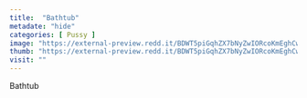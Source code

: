 ```yaml
---
title:  "Bathtub"
metadate: "hide"
categories: [ Pussy ]
image: "https://external-preview.redd.it/BDWT5piGqhZX7bNyZwIORcoKmEghCwDJ5KuqEguZtX8.jpg?auto=webp&s=8b33c20319d5e50c1c922c3c9cd45c860f75b22f"
thumb: "https://external-preview.redd.it/BDWT5piGqhZX7bNyZwIORcoKmEghCwDJ5KuqEguZtX8.jpg?width=960&crop=smart&auto=webp&s=c27d78435bbbeec2c8d5acfae651a55bb701a33e"
visit: ""
---
```

Bathtub
